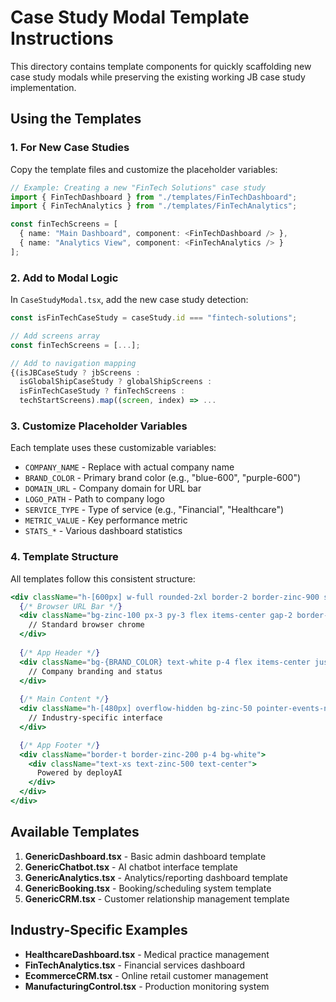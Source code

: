 # Case Study Modal Template Instructions

This directory contains template components for quickly scaffolding new case study modals while preserving the existing working JB case study implementation.

## Using the Templates

### 1. For New Case Studies
Copy the template files and customize the placeholder variables:

```typescript
// Example: Creating a new "FinTech Solutions" case study
import { FinTechDashboard } from "./templates/FinTechDashboard";
import { FinTechAnalytics } from "./templates/FinTechAnalytics";

const finTechScreens = [
  { name: "Main Dashboard", component: <FinTechDashboard /> },
  { name: "Analytics View", component: <FinTechAnalytics /> }
];
```

### 2. Add to Modal Logic
In `CaseStudyModal.tsx`, add the new case study detection:

```typescript
const isFinTechCaseStudy = caseStudy.id === "fintech-solutions";

// Add screens array
const finTechScreens = [...];

// Add to navigation mapping
{(isJBCaseStudy ? jbScreens : 
  isGlobalShipCaseStudy ? globalShipScreens : 
  isFinTechCaseStudy ? finTechScreens : 
  techStartScreens).map((screen, index) => ...
```

### 3. Customize Placeholder Variables

Each template uses these customizable variables:
- `COMPANY_NAME` - Replace with actual company name
- `BRAND_COLOR` - Primary brand color (e.g., "blue-600", "purple-600")
- `DOMAIN_URL` - Company domain for URL bar
- `LOGO_PATH` - Path to company logo
- `SERVICE_TYPE` - Type of service (e.g., "Financial", "Healthcare")
- `METRIC_VALUE` - Key performance metric
- `STATS_*` - Various dashboard statistics

### 4. Template Structure

All templates follow this consistent structure:
```jsx
<div className="h-[600px] w-full rounded-2xl border-2 border-zinc-900 shadow-[4px_4px_0px_#18181b] overflow-hidden">
  {/* Browser URL Bar */}
  <div className="bg-zinc-100 px-3 py-3 flex items-center gap-2 border-b border-zinc-200">
    // Standard browser chrome
  </div>
  
  {/* App Header */}
  <div className="bg-{BRAND_COLOR} text-white p-4 flex items-center justify-between">
    // Company branding and status
  </div>
  
  {/* Main Content */}
  <div className="h-[480px] overflow-hidden bg-zinc-50 pointer-events-none">
    // Industry-specific interface
  </div>

  {/* App Footer */}
  <div className="border-t border-zinc-200 p-4 bg-white">
    <div className="text-xs text-zinc-500 text-center">
      Powered by deployAI
    </div>
  </div>
</div>
```

## Available Templates

1. **GenericDashboard.tsx** - Basic admin dashboard template
2. **GenericChatbot.tsx** - AI chatbot interface template  
3. **GenericAnalytics.tsx** - Analytics/reporting dashboard template
4. **GenericBooking.tsx** - Booking/scheduling system template
5. **GenericCRM.tsx** - Customer relationship management template

## Industry-Specific Examples

- **HealthcareDashboard.tsx** - Medical practice management
- **FinTechAnalytics.tsx** - Financial services dashboard
- **EcommerceCRM.tsx** - Online retail customer management
- **ManufacturingControl.tsx** - Production monitoring system